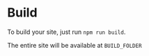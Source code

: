 # Build

To build your site, just run `npm run build`. 

The entire site will be available at `BUILD_FOLDER`